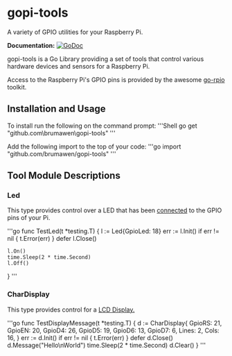 # gopi-tools #

A variety of GPIO utilities for your Raspberry Pi.

**Documentation:** [![GoDoc](https://godoc.org/github.com/brumawen/gopi-tools?status.svg)](https://godoc.org/github.com/brumawen/gopi-tools)

gopi-tools is a Go Library providing a set of tools that control various hardware devices and sensors for a Raspberry Pi.  

Access to the Raspberry Pi's GPIO pins is provided by the awesome [go-rpio](https://github.com/stianeikeland/go-rpio) toolkit.

## Installation and Usage ##

To install run the following on the command prompt:
'''Shell
go get "github.com\brumawen\gopi-tools" 
'''

Add the following import to the top of your code:
'''go
import "github.com/brumawen/gopi-tools"
'''

## Tool Module Descriptions ##

### Led ###

This type provides control over a LED that has been [connected](https://thepihut.com/blogs/raspberry-pi-tutorials/27968772-turning-on-an-led-with-your-raspberry-pis-gpio-pins) to the GPIO pins of your Pi.

'''go
func TestLed(t *testing.T) {
	l := Led{GpioLed: 18}
	err := l.Init()
	if err != nil {
		t.Error(err)
	}
	defer l.Close()

	l.On()
	time.Sleep(2 * time.Second)
	l.Off()
}
'''

### CharDisplay ###

This type provides control for a [LCD Display.](https://learn.adafruit.com/drive-a-16x2-lcd-directly-with-a-raspberry-pi/overview)

'''go
func TestDisplayMessage(t *testing.T) {
	d := CharDisplay{
		GpioRS: 21,
		GpioEN: 20,
		GpioD4: 26,
		GpioD5: 19,
		GpioD6: 13,
		GpioD7: 6,
		Lines:  2,
		Cols:   16,
	}
	err := d.Init()
	if err != nil {
		t.Error(err)
	}
	defer d.Close()
	d.Message("Hello\nWorld")
	time.Sleep(2 * time.Second)
	d.Clear()
}
'''